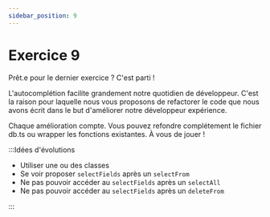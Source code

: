 ```yaml
---
sidebar_position: 9
---
```


# Exercice 9

Prêt.e pour le dernier exercice ? C'est parti !

L'autocomplétion facilite grandement notre quotidien de développeur. C'est la raison pour laquelle nous vous proposons de refactorer le code que nous avons écrit dans le but d'améliorer notre développeur expérience.

Chaque amélioration compte. Vous pouvez refondre complétement le fichier db.ts ou wrapper les fonctions existantes. À vous de jouer !

:::Idées d'évolutions

- Utiliser une ou des classes
- Se voir proposer `selectFields` après un `selectFrom`
- Ne pas pouvoir accéder au `selectFields` après un `selectAll`
- Ne pas pouvoir accéder au `selectFields` après un `deleteFrom`

:::
